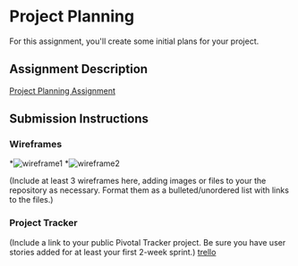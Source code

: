 # Project Planning
For this assignment, you'll create some initial plans for your project.

## Assignment Description
[Project Planning Assignment](https://education.launchcode.org/liftoff/assignments/planning/)

## Submission Instructions

### Wireframes
*![wireframe1](images/wireframe1.jpg)
*![wireframe2](images/wireframe2.jpg)

(Include at least 3 wireframes here, adding images or files to your the repository as necessary. Format them as a bulleted/unordered list with links to the files.)

### Project Tracker
(Include a link to your public Pivotal Tracker project. Be sure you have user stories added for at least your first 2-week sprint.)
[trello](http://trello.com/b/RB96Bgen/liftoff-project)
